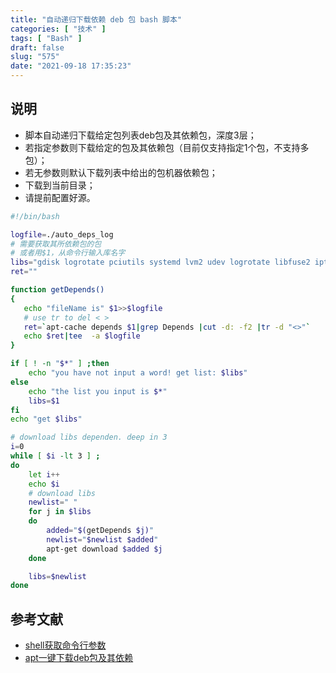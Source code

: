 ```yaml
---
title: "自动递归下载依赖 deb 包 bash 脚本"
categories: [ "技术" ]
tags: [ "Bash" ]
draft: false
slug: "575"
date: "2021-09-18 17:35:23"
---
```


## 说明

- 脚本自动递归下载给定包列表deb包及其依赖包，深度3层；
- 若指定参数则下载给定的包及其依赖包（目前仅支持指定1个包，不支持多包）；
- 若无参数则默认下载列表中给出的包机器依赖包；
- 下载到当前目录；
- 请提前配置好源。

```bash
#!/bin/bash

logfile=./auto_deps_log
# 需要获取其所依赖包的包
# 或者用$1，从命令行输入库名字
libs="gdisk logrotate pciutils systemd lvm2 udev logrotate libfuse2 iptables libnetfilter-conntrack3 libnfnetlink0 libusb-1.0-0 cpio xfsprogs libprotobuf-c1 liblmdb0"
ret=""

function getDepends()
{
   echo "fileName is" $1>>$logfile
   # use tr to del < >
   ret=`apt-cache depends $1|grep Depends |cut -d: -f2 |tr -d "<>"`
   echo $ret|tee  -a $logfile
}

if [ ! -n "$*" ] ;then
    echo "you have not input a word! get list: $libs"
else
    echo "the list you input is $*"
    libs=$1
fi
echo "get $libs"

# download libs dependen. deep in 3
i=0
while [ $i -lt 3 ] ;
do
    let i++
    echo $i
    # download libs
    newlist=" "
    for j in $libs
    do
        added="$(getDepends $j)"
        newlist="$newlist $added"
        apt-get download $added $j
    done

    libs=$newlist
done
```

## 参考文献

- [shell获取命令行参数](https://www.jianshu.com/p/31159cd0e2fa)
- [apt一键下载deb包及其依赖](https://www.cnblogs.com/faster/p/13887759.html)